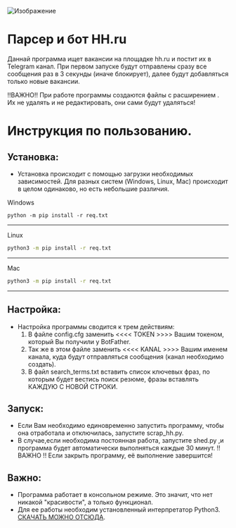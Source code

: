 ![Изображение](https://avatars.mds.yandex.net/i?id=ad4101d9efed6ef95770ab0e207e0289-5359702-images-thumbs&n=13 "Парсинг HH.ru")

# Парсер и бот HH.ru

Даннай программа ищет вакансии на площадке hh.ru и постит их в Telegram канал. При первом запуске будут отправлены сразу все сообщения раз в 3 секунды (иначе блокирует), далее будут добавляться только новые вакансии.

!!ВАЖНО!! При работе программы создаются файлы с расширением . Их не удалять и не редактировать, они сами будут удаляться!




# Инструкция по пользованию.

## Установка:

- Установка происходит с помощью загрузки необходимых зависимостей. Для разных систем (Windows, Linux, Mac) происходит в целом одинаково, но есть небольшие различия.




Windows
```shell
python -m pip install -r req.txt
```
-----------------

Linux
```bash
python3 -m pip install -r req.txt
```
-----------------
Mac 
```bash
python3 -m pip install -r req.txt
```
-----------------

## Настройка:

- Настройка программы сводится к трем действиям:
  1) В файле config.cfg заменить <<<< TOKEN >>>> Вашим токеном, который Вы получили у BotFather.
  2) Так же в этом файле заменить <<<< KANAL >>>> Вашим именем канала, куда будут отправляться сообщения (канал необходимо создать).
  3) В файл search_terms.txt вставить список ключевых фраз, по которым будет вестись поиск резюме, фразы вставлять КАЖДУЮ С НОВОЙ СТРОКИ.

## Запуск:

- Если Вам необходимо единовременно запустить программу, чтобы она отработала и отключилась, запустите scrap_hh.py.
- В случае,если необходима постоянная работа, запустите shed.py ,и программа будет автоматически выполняться каждые 30 минут. 
  !! ВАЖНО !! Если закрыть программу, её выполнение завершится!


## Важно:

- Программа работает в консольном режиме. Это значит, что нет никакой "красивости", а только функционал.
- Для ее работы необходим установленный интерпретатор Python3. [СКАЧАТЬ МОЖНО ОТСЮДА](https://www.python.org/downloads/ "СКАЧАТЬ ПИТОН").